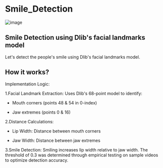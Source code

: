 # Smile_Detection

![image](https://github.com/user-attachments/assets/eb12b0b0-6b91-48fc-bd54-ac1a49c4030c)

## Smile Detection using Dlib's facial landmarks model

Let's detect the people's smile using Dlib's facial landmarks model.

## How it works?

Implementation Logic:

1.Facial Landmark Extraction:
Uses Dlib's 68-point model to identify:

- Mouth corners (points 48 & 54 in 0-index)

- Jaw extremes (points 0 & 16)

2.Distance Calculations:

- Lip Width: Distance between mouth corners

- Jaw Width: Distance between jaw extremes

3.Smile Detection:
Smiling increases lip width relative to jaw width. The threshold of 0.3 was determined through empirical testing on sample videos to optimize detection accuracy.
